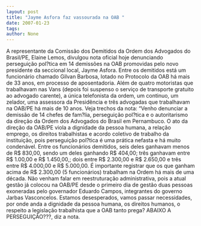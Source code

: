 ```yaml
---
layout: post
title: "Jayme Asfora faz vassourada na OAB "
date: 2007-01-23
tags: 
author: None
---
```

A representante da Comissão dos Demitidos da Ordem dos Advogados do Brasil/PE, Elaine Lemos, divulgou nota oficial hoje denunciando perseguição pol?tica em 14 demissões na OAB promovidas pelo novo presidente da seccional local, Jayme Asfora.
Entre os demitidos está um funcionário chamado Gilvan Barbosa, lotado no Protocolo da OAB há mais de 33 anos, em processo de aposentadoria. 
Além de quatro motoristas que trabalhavam nas Vans (depois foi suspenso o serviço de transporte gratuito ao advogado carente), a única telefonista da ordem, um continuo, um zelador, uma assessora da Presidência e três advogadas que trabalhavam na OAB/PE há mais de 10 anos. 
Veja trechos da nota:
“Venho denunciar a demissão de 14 chefes de fam?lia, perseguição pol?tica e o autoritarismo da direção da Ordem dos Advogados do Brasil em Pernambuco. 
O ato da direção da OAB/PE viola a dignidade da pessoa humana, a relação emprego, os direitos trabalhistas e acordo coletivo de trabalho da instituição, pois perseguição pol?tica é uma prática nefasta e há muito condenável. 
Entre os funcionários demitidos, seis deles ganhavam menos de R$ 830,00, sendo um deles ganhando R$ 404,00; três ganhavam entre R$ 1.00,00 e R$ 1.450,00,; dois entre R$ 2.300,00 e R$ 2.650,00 e três entre R$ 4.000,00 e R$ 5.000,00. 
É importante registrar que os que ganham acima de R$ 2.300,00 (5 funcionários) trabalham na Ordem há mais de uma década. 
Não venham falar em reestruturação administrativa, pois a atual gestão já colocou na OAB/PE desde o primeiro dia de gestão duas pessoas exoneradas pelo governador Eduardo Campos, integrantes do governo Jarbas Vasconcelos. 
Estamos desesperados, vamos passar necessidades, por onde anda a dignidade da pessoa humana, os direitos humanos, o respeito a legislação trabalhista que a OAB tanto prega? 
ABAIXO A PERSEGUIÇÃO???, diz a nota.  